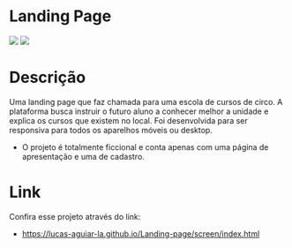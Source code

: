 # Landing Page

<img src="https://github.com/Lucas-Aguiar-La/Landing-page/assets/108820269/784871f0-09e7-47c8-a084-e19a6d4d79cb">

<img src="https://github.com/Lucas-Aguiar-La/Landing-page/assets/108820269/e0366178-e122-4a62-a07a-59c9b7873f0d">

# Descrição

Uma landing page que faz chamada para uma escola de cursos de circo. A plataforma busca instruir o futuro aluno a conhecer melhor a unidade e explica os cursos que existem no local. Foi desenvolvida para ser responsiva para todos os aparelhos móveis ou desktop.

- O projeto é totalmente ficcional e conta apenas com uma página de apresentação e uma de cadastro.

# Link

Confira esse projeto através do link:

- https://lucas-aguiar-la.github.io/Landing-page/screen/index.html

